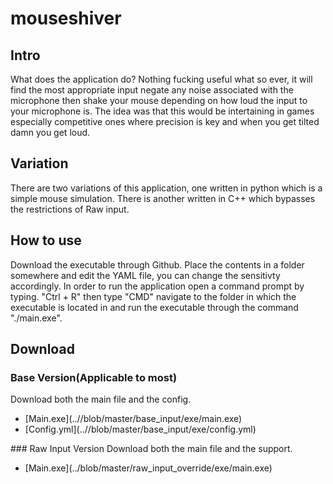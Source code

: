 # mouseshiver
## Intro
What does the application do?
Nothing fucking useful what so ever, it will find the most appropriate input negate any noise associated with the microphone then shake your mouse depending on how loud the input to your microphone is. The idea was that this would be intertaining in games especially competitive ones where precision is key and when you get tilted damn you get loud.

## Variation
There are two variations of this application, one written in python which is a simple mouse simulation. There is another written in C++ which bypasses the restrictions of Raw input. 

## How to use
Download the executable through Github. Place the contents in a folder somewhere and edit the YAML file, you can change the sensitivty accordingly. In order to run the application open a command prompt by typing. "Ctrl + R" then type "CMD" navigate to the folder in which the executable is located in and run the executable through the command "./main.exe".

## Download
### Base Version(Applicable to most)
Download both the main file and the config.
<ul>
<li>[Main.exe](..//blob/master/base_input/exe/main.exe)</li>
<li>[Config.yml](..//blob/master/base_input/exe/config.yml)</li>
</ul>
### Raw Input Version
Download both the main file and the support.
<ul>
  <li>[Main.exe](../blob/master/raw_input_override/exe/main.exe)</li>
  <li[Run_mouse.exe](../blob/master/raw_input_override/exe/run_mouse.exe)</li>
                                                                        </ul>
